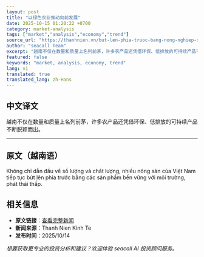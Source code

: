 ```yaml
---
layout: post
title: "以绿色农业推动向前发展"
date: 2025-10-15 01:20:22 +0700
category: market-analysis
tags: ["market","analysis","economy","trend"]
source_url: "https://thanhnien.vn/but-len-phia-truoc-bang-nong-nghiep-xanh-185251009203214877.htm"
author: "seacall Team"
excerpt: "越南不仅在数量和质量上名列前茅，许多农产品还凭借环保、低排放的可持续产品不断脱颖而出。..."
featured: false
keywords: "market, analysis, economy, trend"
lang: vi
translated: true
translated_lang: zh-Hans
---
```


## 中文译文

越南不仅在数量和质量上名列前茅，许多农产品还凭借环保、低排放的可持续产品不断脱颖而出。

---

## 原文（越南语）

Kh&ocirc;ng chỉ dẫn đầu về số lượng v&agrave; chất lượng, nhiều n&ocirc;ng sản của Việt Nam tiếp tục bứt l&ecirc;n ph&iacute;a trước bằng c&aacute;c sản phẩm bền vững với m&ocirc;i trường, ph&aacute;t thải thấp.

## 相关信息

- **原文链接**：[查看完整新闻](https://thanhnien.vn/but-len-phia-truoc-bang-nong-nghiep-xanh-185251009203214877.htm)
- **新闻来源**：Thanh Nien Kinh Te
- **发布时间**：2025/10/14

*想要获取更专业的投资分析和建议？欢迎体验 seacall AI 投资顾问服务。*